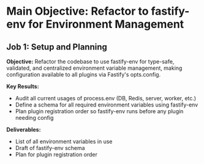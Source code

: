 # Main Objective: Refactor to fastify-env for Environment Management

## Job 1: Setup and Planning

**Objective:**
Refactor the codebase to use fastify-env for type-safe, validated, and centralized environment variable management, making configuration available to all plugins via Fastify's opts.config.

**Key Results:**

- Audit all current usages of process.env (DB, Redis, server, worker, etc.)
- Define a schema for all required environment variables using fastify-env
- Plan plugin registration order so fastify-env runs before any plugin needing config

**Deliverables:**

- List of all environment variables in use
- Draft of fastify-env schema
- Plan for plugin registration order
